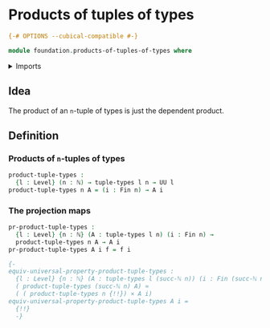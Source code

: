 # Products of tuples of types

```agda
{-# OPTIONS --cubical-compatible #-}

module foundation.products-of-tuples-of-types where
```

<details><summary>Imports</summary>

```agda
open import elementary-number-theory.natural-numbers

open import foundation.tuples-of-types
open import foundation.universe-levels

open import univalent-combinatorics.standard-finite-types
```

</details>

## Idea

The product of an `n`-tuple of types is just the dependent product.

## Definition

### Products of `n`-tuples of types

```agda
product-tuple-types :
  {l : Level} (n : ℕ) → tuple-types l n → UU l
product-tuple-types n A = (i : Fin n) → A i
```

### The projection maps

```agda
pr-product-tuple-types :
  {l : Level} {n : ℕ} (A : tuple-types l n) (i : Fin n) →
  product-tuple-types n A → A i
pr-product-tuple-types A i f = f i

{-
equiv-universal-property-product-tuple-types :
  {l : Level} {n : ℕ} (A : tuple-types l (succ-ℕ n)) (i : Fin (succ-ℕ n)) →
  ( product-tuple-types (succ-ℕ n) A) ≃
  ( ( product-tuple-types n {!!}) × A i)
equiv-universal-property-product-tuple-types A i =
  {!!}
  -}
```
